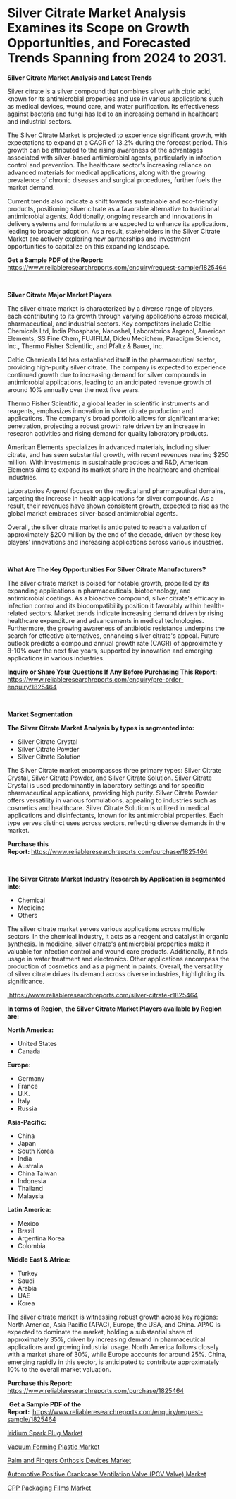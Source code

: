 <p><h1>Silver Citrate Market Analysis Examines its Scope on Growth Opportunities, and Forecasted Trends Spanning from 2024 to 2031.</h1></p><p><strong>Silver Citrate Market Analysis and Latest Trends</strong></p>
<p><p>Silver citrate is a silver compound that combines silver with citric acid, known for its antimicrobial properties and use in various applications such as medical devices, wound care, and water purification. Its effectiveness against bacteria and fungi has led to an increasing demand in healthcare and industrial sectors.</p><p>The Silver Citrate Market is projected to experience significant growth, with expectations to expand at a CAGR of 13.2% during the forecast period. This growth can be attributed to the rising awareness of the advantages associated with silver-based antimicrobial agents, particularly in infection control and prevention. The healthcare sector's increasing reliance on advanced materials for medical applications, along with the growing prevalence of chronic diseases and surgical procedures, further fuels the market demand.</p><p>Current trends also indicate a shift towards sustainable and eco-friendly products, positioning silver citrate as a favorable alternative to traditional antimicrobial agents. Additionally, ongoing research and innovations in delivery systems and formulations are expected to enhance its applications, leading to broader adoption. As a result, stakeholders in the Silver Citrate Market are actively exploring new partnerships and investment opportunities to capitalize on this expanding landscape.</p></p>
<p><strong>Get a Sample PDF of the Report:&nbsp;</strong> <a href="https://www.reliableresearchreports.com/enquiry/request-sample/1825464?utm_campaign=24&utm_medium=2&utm_source=Github&utm_content=ia&utm_term=10112024&utm_id=silver-citrate">https://www.reliableresearchreports.com/enquiry/request-sample/1825464</a></p>
<p>&nbsp;</p>
<p><strong>Silver Citrate Major Market Players</strong></p>
<p><p>The silver citrate market is characterized by a diverse range of players, each contributing to its growth through varying applications across medical, pharmaceutical, and industrial sectors. Key competitors include Celtic Chemicals Ltd, India Phosphate, Nanoshel, Laboratorios Argenol, American Elements, SS Fine Chem, FUJIFILM, Dideu Medichem, Paradigm Science, Inc., Thermo Fisher Scientific, and Pfaltz & Bauer, Inc.</p><p>Celtic Chemicals Ltd has established itself in the pharmaceutical sector, providing high-purity silver citrate. The company is expected to experience continued growth due to increasing demand for silver compounds in antimicrobial applications, leading to an anticipated revenue growth of around 10% annually over the next five years.</p><p>Thermo Fisher Scientific, a global leader in scientific instruments and reagents, emphasizes innovation in silver citrate production and applications. The company's broad portfolio allows for significant market penetration, projecting a robust growth rate driven by an increase in research activities and rising demand for quality laboratory products.</p><p>American Elements specializes in advanced materials, including silver citrate, and has seen substantial growth, with recent revenues nearing $250 million. With investments in sustainable practices and R&D, American Elements aims to expand its market share in the healthcare and chemical industries.</p><p>Laboratorios Argenol focuses on the medical and pharmaceutical domains, targeting the increase in health applications for silver compounds. As a result, their revenues have shown consistent growth, expected to rise as the global market embraces silver-based antimicrobial agents.</p><p>Overall, the silver citrate market is anticipated to reach a valuation of approximately $200 million by the end of the decade, driven by these key players' innovations and increasing applications across various industries.</p></p>
<p>&nbsp;</p>
<p><strong>What Are The Key Opportunities For Silver Citrate Manufacturers?</strong></p>
<p><p>The silver citrate market is poised for notable growth, propelled by its expanding applications in pharmaceuticals, biotechnology, and antimicrobial coatings. As a bioactive compound, silver citrate's efficacy in infection control and its biocompatibility position it favorably within health-related sectors. Market trends indicate increasing demand driven by rising healthcare expenditure and advancements in medical technologies. Furthermore, the growing awareness of antibiotic resistance underpins the search for effective alternatives, enhancing silver citrate's appeal. Future outlook predicts a compound annual growth rate (CAGR) of approximately 8-10% over the next five years, supported by innovation and emerging applications in various industries.</p></p>
<p><strong>Inquire or Share Your Questions If Any Before Purchasing This Report:</strong> <a href="https://www.reliableresearchreports.com/enquiry/pre-order-enquiry/1825464?utm_campaign=24&utm_medium=2&utm_source=Github&utm_content=ia&utm_term=10112024&utm_id=silver-citrate">https://www.reliableresearchreports.com/enquiry/pre-order-enquiry/1825464</a></p>
<p>&nbsp;</p>
<p><strong>Market Segmentation</strong></p>
<p><strong>The Silver Citrate Market Analysis by types is segmented into:</strong></p>
<p><ul><li>Silver Citrate Crystal</li><li>Silver Citrate Powder</li><li>Silver Citrate Solution</li></ul></p>
<p><p>The Silver Citrate market encompasses three primary types: Silver Citrate Crystal, Silver Citrate Powder, and Silver Citrate Solution. Silver Citrate Crystal is used predominantly in laboratory settings and for specific pharmaceutical applications, providing high purity. Silver Citrate Powder offers versatility in various formulations, appealing to industries such as cosmetics and healthcare. Silver Citrate Solution is utilized in medical applications and disinfectants, known for its antimicrobial properties. Each type serves distinct uses across sectors, reflecting diverse demands in the market.</p></p>
<p><strong>Purchase this Report:&nbsp;</strong><a href="https://www.reliableresearchreports.com/purchase/1825464?utm_campaign=24&utm_medium=2&utm_source=Github&utm_content=ia&utm_term=10112024&utm_id=silver-citrate">https://www.reliableresearchreports.com/purchase/1825464</a></p>
<p>&nbsp;</p>
<p><strong>The Silver Citrate Market Industry Research by Application is segmented into:</strong></p>
<p><ul><li>Chemical</li><li>Medicine</li><li>Others</li></ul></p>
<p><p>The silver citrate market serves various applications across multiple sectors. In the chemical industry, it acts as a reagent and catalyst in organic synthesis. In medicine, silver citrate's antimicrobial properties make it valuable for infection control and wound care products. Additionally, it finds usage in water treatment and electronics. Other applications encompass the production of cosmetics and as a pigment in paints. Overall, the versatility of silver citrate drives its demand across diverse industries, highlighting its significance.</p></p>
<p><a href="https://www.reliableresearchreports.com/silver-citrate-r1825464?utm_campaign=24&utm_medium=2&utm_source=Github&utm_content=ia&utm_term=10112024&utm_id=silver-citrate">&nbsp;https://www.reliableresearchreports.com/silver-citrate-r1825464</a></p>
<p><strong>In terms of Region, the Silver Citrate Market Players available by Region are:</strong></p>
<p>
    <p> <strong> North America: </strong>
        <ul>
            <li>United States</li>
            <li>Canada</li>
        </ul>
        </p> 
    <p> <strong> Europe: </strong>
        <ul>
            <li>Germany</li>
            <li>France</li>
            <li>U.K.</li>
            <li>Italy</li>
            <li>Russia</li>
        </ul>
        </p> 
    <p> <strong> Asia-Pacific: </strong>
        <ul>
            <li>China</li>
            <li>Japan</li>
            <li>South Korea</li>
            <li>India</li>
            <li>Australia</li>
            <li>China Taiwan</li>
            <li>Indonesia</li>
            <li>Thailand</li>
            <li>Malaysia</li>
        </ul>
        </p> 
    <p> <strong> Latin America: </strong>
        <ul>
            <li>Mexico</li>
            <li>Brazil</li>
            <li>Argentina Korea</li>
            <li>Colombia</li>
        </ul>
        </p> 
    <p> <strong> Middle East & Africa: </strong>
        <ul>
            <li>Turkey</li>
            <li>Saudi</li>
            <li>Arabia</li>
            <li>UAE</li>
            <li>Korea</li>
        </ul>
    </p>
    </p>
<p><p>The silver citrate market is witnessing robust growth across key regions: North America, Asia Pacific (APAC), Europe, the USA, and China. APAC is expected to dominate the market, holding a substantial share of approximately 35%, driven by increasing demand in pharmaceutical applications and growing industrial usage. North America follows closely with a market share of 30%, while Europe accounts for around 25%. China, emerging rapidly in this sector, is anticipated to contribute approximately 10% to the overall market valuation.</p></p>
<p><strong>Purchase this Report: </strong><a href="https://www.reliableresearchreports.com/purchase/1825464?utm_campaign=24&utm_medium=2&utm_source=Github&utm_content=ia&utm_term=10112024&utm_id=silver-citrate">https://www.reliableresearchreports.com/purchase/1825464</a></p>
<p>&nbsp;<strong>Get a Sample PDF of the Report:&nbsp;&nbsp;</strong><a href="https://www.reliableresearchreports.com/enquiry/request-sample/1825464?utm_campaign=24&utm_medium=2&utm_source=Github&utm_content=ia&utm_term=10112024&utm_id=silver-citrate">https://www.reliableresearchreports.com/enquiry/request-sample/1825464</a></p>
<p><strong></strong></p>
<p><p><a href="https://www.linkedin.com/pulse/iridium-spark-plug-revenue-growth-report-2024-2031-8ecoe?utm_campaign=24&utm_medium=2&utm_source=Github&utm_content=ia&utm_term=10112024&utm_id=silver-citrate">Iridium Spark Plug Market</a></p><p><a href="https://github.com/c0mxahyman/Market-Research-Report-List-1/blob/main/vacuum-forming-plastic-market.md?utm_campaign=24&utm_medium=2&utm_source=Github&utm_content=ia&utm_term=10112024&utm_id=silver-citrate">Vacuum Forming Plastic Market</a></p><p><a href="https://issuu.com/reportprime-2/docs/palm-and-fingers-orthosis-devices-m_3ed641e23b2a57?utm_campaign=24&utm_medium=2&utm_source=Github&utm_content=ia&utm_term=10112024&utm_id=silver-citrate">Palm and Fingers Orthosis Devices Market</a></p><p><a href="https://www.linkedin.com/pulse/automotive-positive-crankcase-ventilation-valve-pcv-market2024-4vaqe?utm_campaign=24&utm_medium=2&utm_source=Github&utm_content=ia&utm_term=10112024&utm_id=silver-citrate">Automotive Positive Crankcase Ventilation Valve (PCV Valve) Market</a></p><p><a href="https://github.com/inouyeaowaugh3/Market-Research-Report-List-1/blob/main/cpp-packaging-films-market.md?utm_campaign=24&utm_medium=2&utm_source=Github&utm_content=ia&utm_term=10112024&utm_id=silver-citrate">CPP Packaging Films Market</a></p></p>